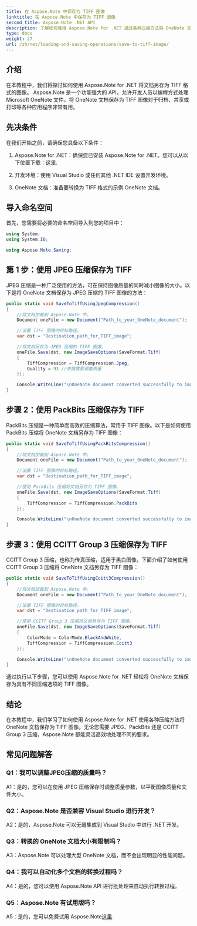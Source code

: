 ```yaml
---
title: 在 Aspose.Note 中保存为 TIFF 图像
linktitle: 在 Aspose.Note 中保存为 TIFF 图像
second_title: Aspose.Note .NET API
description: 了解如何使用 Aspose.Note for .NET 通过各种压缩方法将 OneNote 文档保存为 TIFF 图像。
type: docs
weight: 27
url: /zh/net/loading-and-saving-operations/save-to-tiff-image/
---
```

## 介绍

在本教程中，我们将探讨如何使用 Aspose.Note for .NET 将文档另存为 TIFF 格式的图像。 Aspose.Note 是一个功能强大的 API，允许开发人员以编程方式处理 Microsoft OneNote 文件。将 OneNote 文档保存为 TIFF 图像对于归档、共享或打印等各种应用程序非常有用。

## 先决条件

在我们开始之前，请确保您具备以下条件：

1.  Aspose.Note for .NET：确保您已安装 Aspose.Note for .NET。您可以从以下位置下载：[这里](https://releases.aspose.com/note/net/).

2. 开发环境：使用 Visual Studio 或任何其他 .NET IDE 设置开发环境。

3. OneNote 文档：准备要转换为 TIFF 格式的示例 OneNote 文档。

## 导入命名空间

首先，您需要将必要的命名空间导入到您的项目中：

```csharp
using System;
using System.IO;

using Aspose.Note.Saving;

```

## 第 1 步：使用 JPEG 压缩保存为 TIFF

JPEG 压缩是一种广泛使用的方法，可在保持图像质量的同时减小图像的大小。以下是将 OneNote 文档保存为 JPEG 压缩的 TIFF 图像的方法：

```csharp
public static void SaveToTiffUsingJpegCompression()
{
    //将文档加载到 Aspose.Note 中。
    Document oneFile = new Document("Path_to_your_OneNote_document");

    //设置 TIFF 图像的目标路径。
    var dst = "Destination_path_for_TIFF_image";

    //将文档另存为 JPEG 压缩的 TIFF 图像。
    oneFile.Save(dst, new ImageSaveOptions(SaveFormat.Tiff)
    {
        TiffCompression = TiffCompression.Jpeg,
        Quality = 93 //根据需要调整质量
    });

    Console.WriteLine("\nOneNote document converted successfully to image in TIFF format using JPEG compression.\nFile saved at " + dst);
}
```

## 步骤 2：使用 PackBits 压缩保存为 TIFF

PackBits 压缩是一种简单而高效的压缩算法，常用于 TIFF 图像。以下是如何使用 PackBits 压缩将 OneNote 文档另存为 TIFF 图像：

```csharp
public static void SaveToTiffUsingPackBitsCompression()
{
    //将文档加载到 Aspose.Note 中。
    Document oneFile = new Document("Path_to_your_OneNote_document");

    //设置 TIFF 图像的目标路径。
    var dst = "Destination_path_for_TIFF_image";

    //使用 PackBits 压缩将文档另存为 TIFF 图像。
    oneFile.Save(dst, new ImageSaveOptions(SaveFormat.Tiff)
    {
        TiffCompression = TiffCompression.PackBits
    });

    Console.WriteLine("\nOneNote document converted successfully to image in TIFF format using PackBits compression.\nFile saved at " + dst);
}
```

## 步骤 3：使用 CCITT Group 3 压缩保存为 TIFF

CCITT Group 3 压缩，也称为传真压缩，适用于黑白图像。下面介绍了如何使用 CCITT Group 3 压缩将 OneNote 文档另存为 TIFF 图像：

```csharp
public static void SaveToTiffUsingCcitt3Compression()
{
    //将文档加载到 Aspose.Note 中。
    Document oneFile = new Document("Path_to_your_OneNote_document");

    //设置 TIFF 图像的目标路径。
    var dst = "Destination_path_for_TIFF_image";

    //使用 CCITT Group 3 压缩将文档另存为 TIFF 图像。
    oneFile.Save(dst, new ImageSaveOptions(SaveFormat.Tiff)
    {
        ColorMode = ColorMode.BlackAndWhite,
        TiffCompression = TiffCompression.Ccitt3
    });

    Console.WriteLine("\nOneNote document converted successfully to image in TIFF format using CCITT Group 3 fax compression.\nFile saved at " + dst);
}
```

通过执行以下步骤，您可以使用 Aspose.Note for .NET 轻松将 OneNote 文档保存为具有不同压缩选项的 TIFF 图像。

## 结论

在本教程中，我们学习了如何使用 Aspose.Note for .NET 使用各种压缩方法将 OneNote 文档保存为 TIFF 图像。无论您需要 JPEG、PackBits 还是 CCITT Group 3 压缩，Aspose.Note 都能灵活高效地处理不同的要求。

## 常见问题解答

### Q1：我可以调整JPEG压缩的质量吗？

A1：是的，您可以在使用 JPEG 压缩保存时调整质量参数，以平衡图像质量和文件大小。

### Q2：Aspose.Note 是否兼容 Visual Studio 进行开发？

A2：是的，Aspose.Note 可以无缝集成到 Visual Studio 中进行 .NET 开发。

### Q3：转换的 OneNote 文档大小有限制吗？

A3：Aspose.Note 可以处理大型 OneNote 文档，而不会出现明显的性能问题。

### Q4：我可以自动化多个文档的转换过程吗？

A4：是的，您可以使用 Aspose.Note API 进行批处理来自动执行转换过程。

### Q5：Aspose.Note 有试用版吗？

A5：是的，您可以免费试用 Aspose.Note[这里](https://releases.aspose.com/).